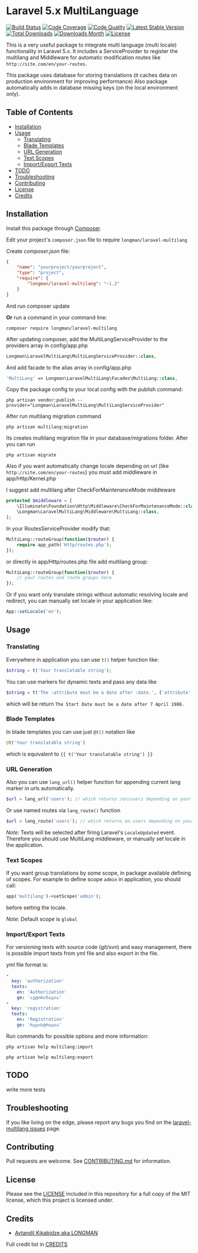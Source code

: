 # Laravel 5.x MultiLanguage

[![Build Status](https://img.shields.io/travis/akalongman/laravel-multilang/master.svg?style=flat-square)](https://travis-ci.org/akalongman/laravel-multilang)
[![Code Coverage](https://img.shields.io/scrutinizer/coverage/g/akalongman/laravel-multilang.svg?style=flat-square)](https://scrutinizer-ci.com/g/akalongman/laravel-multilang/?branch=master)
[![Code Quality](https://img.shields.io/scrutinizer/g/akalongman/laravel-multilang.svg?style=flat-square)](https://scrutinizer-ci.com/g/akalongman/laravel-multilang/?branch=master)
[![Latest Stable Version](https://img.shields.io/github/release/akalongman/laravel-multilang.svg?style=flat-square)](https://github.com/akalongman/laravel-multilang/releases)
[![Total Downloads](https://img.shields.io/packagist/dt/Longman/laravel-multilang.svg)](https://packagist.org/packages/longman/laravel-multilang)
[![Downloads Month](https://img.shields.io/packagist/dm/Longman/laravel-multilang.svg)](https://packagist.org/packages/longman/laravel-multilang)
[![License](https://img.shields.io/badge/license-MIT-brightgreen.svg?style=flat-square)](LICENSE.md)

This is a very useful package to integrate multi language (multi locale) functionality in Laravel 5.x.
It includes a ServiceProvider to register the multilang and Middleware for automatic modification routes like `http://site.com/en/your-routes`.

This package uses database for storing translations (it caches data on production environment for improving performance)
Also package automatically adds in database missing keys (on the local environment only).

## Table of Contents
- [Installation](#installation)
- [Usage](#usage)
    - [Translating](#translating)
    - [Blade Templates](#blade-templates)
    - [URL Generation](#url-generation)
    - [Text Scopes](#text-scopes)
    - [Import/Export Texts](#importexport-texts)
- [TODO](#todo)
- [Troubleshooting](#troubleshooting)
- [Contributing](#contributing)
- [License](#license)
- [Credits](#credits)


## Installation

Install this package through [Composer](https://getcomposer.org/).

Edit your project's `composer.json` file to require `longman/laravel-multilang`

Create *composer.json* file:
```json
{
    "name": "yourproject/yourproject",
    "type": "project",
    "require": {
        "longman/laravel-multilang": "~1.2"
    }
}
```
And run composer update

**Or** run a command in your command line:

    composer require longman/laravel-multilang


After updating composer, add the MultiLangServiceProvider to the providers array in config/app.php

```php
Longman\LaravelMultiLang\MultiLangServiceProvider::class,
```

And add facade to the alias array in config/app.php
```php
'MultiLang' => Longman\LaravelMultiLang\Facades\MultiLang::class,
```

Copy the package config to your local config with the publish command:

    php artisan vendor:publish --provider="Longman\LaravelMultiLang\MultiLangServiceProvider"


After run multilang migration command

    php artisan multilang:migration

Its creates multilang migration file in your database/migrations folder. After you can run

    php artisan migrate


Also if you want automatically change locale depending on url (like `http://site.com/en/your-routes`)
you must add middleware in app/Http/Kernel.php

I suggest add multilang after CheckForMaintenanceMode middleware
```php
protected $middleware = [
    \Illuminate\Foundation\Http\Middleware\CheckForMaintenanceMode::class,
    \Longman\LaravelMultiLang\Middleware\MultiLang::class,
];
```

In your RoutesServiceProvider modify that:
```php
MultiLang::routeGroup(function($router) {
    require app_path('Http/routes.php');
});
```

or directly in app/Http/routes.php file add multilang group:
```php
MultiLang::routeGroup(function($router) {
    // your routes and route groups here
});
```

Or if you want only translate strings without automatic resolving locale and redirect, 
you can manually set locale in your application like:
```php
App::setLocale('en');
```


## Usage

### Translating
Everywhere in application you can use `t()` helper function like:

```php
$string = t('Your translatable string');
```

You can use markers for dynamic texts and pass any data like
```php
$string = t('The :attribute must be a date after :date.', ['attribute' => 'Start Date', 'date' => '7 April 1986']);
```
which will be return `The Start Date must be a date after 7 April 1986.`

### Blade Templates
In blade templates you can use just `@t()` notation like
```php
@t('Your translatable string')
```
which is equivalent to `{{ t('Your translatable string') }}`

### URL Generation
Also you can use `lang_url()` helper function for appending current lang marker in urls automatically.

```php
$url = lang_url('users'); // which returns /en/users depending on your language (locale)
```

Or use named routes via `lang_route()` function

```php
$url = lang_route('users'); // which returns en.users depending on your language (locale)
```

*Note*: Texts will be selected after firing Laravel's `LocaleUpdated` event. Therefore you should use MultiLang middleware, or manually set locale in the application.

### Text Scopes
If you want group translations by some scope, in package available defining of scopes.
For example to define scope `admin` in application, you should call:

```php
app('multilang')->setScope('admin');
```

before setting the locale.

*Note*: Default scope is `global`

### Import/Export Texts
For versioning texts with source code (git/svn) and easy management, there is possible import texts from yml file and also export in the file.

yml file format is:

```yml
-
  key: 'authorization'
  texts:
    en: 'Authorization'
    ge: 'ავტორიზაცია'
-
  key: 'registration'
  texts:
    en: 'Registration'
    ge: 'რეგისტრაცია'
```

Run commands for possible options and more information:
    
    php artisan help multilang:import
    
    php artisan help multilang:export


## TODO

write more tests

## Troubleshooting

If you like living on the edge, please report any bugs you find on the
[laravel-multilang issues](https://github.com/akalongman/laravel-multilang/issues) page.

## Contributing

Pull requests are welcome.
See [CONTRIBUTING.md](CONTRIBUTING.md) for information.

## License

Please see the [LICENSE](LICENSE.md) included in this repository for a full copy of the MIT license,
which this project is licensed under.

## Credits

- [Avtandil Kikabidze aka LONGMAN](https://github.com/akalongman)

Full credit list in [CREDITS](CREDITS)
